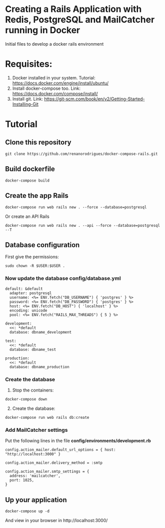 # Creating a Rails Application with Redis, PostgreSQL and MailCatcher running in Docker
Initial files to develop a docker rails environment

# Requisites:
1. Docker installed in your system. Tutorial: https://docs.docker.com/engine/install/ubuntu/
2. Install docker-compose too. Link: https://docs.docker.com/compose/install/
3. Install git. Link: https://git-scm.com/book/en/v2/Getting-Started-Installing-Git

# Tutorial

## Clone this repository
```
git clone https://github.com/renanorodrigues/docker-compose-rails.git
```

## Build dockerfile
```
docker-compose build
```

## Create the app Rails
```
docker-compose run web rails new . --force --database=postgresql
```
Or create an API Rails
```
docker-compose run web rails new . --api --force --database=postgresql --T
```

## Database configuration
First give the permissions:
```
sudo chown -R $USER:$USER .
```

### Now update the database config/database.yml
```
default: &default
  adapter: postgresql
  username: <%= ENV.fetch("DB_USERNAME") { 'postgres' } %>
  password: <%= ENV.fetch("DB_PASSWORD") { 'postgres' } %>
  host: <%= ENV.fetch("DB_HOST") { 'localhost' } %>
  encoding: unicode
  pool: <%= ENV.fetch("RAILS_MAX_THREADS") { 5 } %>
  
development:
  <<: *default
  database: dbname_development

test:
  <<: *default
  database: dbname_test

production:
  <<: *default
  database: dbname_production
```

### Create the database
1. Stop the containers:
```
docker-compose down
```

2. Create the database:
```
docker-compose run web rails db:create
```


### Add MailCatcher settings
Put the following lines in the file **config/environments/development.rb**
```
config.action_mailer.default_url_options = { host: "http://localhost:3000" }

config.action_mailer.delivery_method = :smtp

config.action_mailer.smtp_settings = {
  address: 'mailcatcher',
  port: 1025,
}
```

## Up your application
```
docker-compose up -d
```
And view in your browser in http://localhost:3000/
